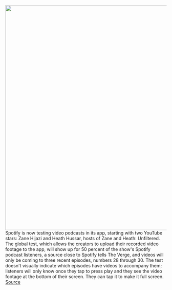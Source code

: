 <img src='https://cdn.vox-cdn.com/thumbor/igFKK1IdrcI67yjDDcsvTmUp4ME=/0x0:2040x1360/1200x800/filters:focal(857x517:1183x843)/cdn.vox-cdn.com/uploads/chorus_image/image/66759789/spotifyvidpods.0.jpg' width='700px' /><br/>
Spotify is now testing video podcasts in its app, starting with two YouTube stars: Zane Hijazi and Heath Hussar, hosts of Zane and Heath: Unfiltered. The global test, which allows the creators to upload their recorded video footage to the app, will show up for 50 percent of the show's Spotify podcast listeners, a source close to Spotify tells The Verge, and videos will only be coming to three recent episodes, numbers 28 through 30. The test doesn't visually indicate which episodes have videos to accompany them; listeners will only know once they tap to press play and they see the video footage at the bottom of their screen. They can tap it to make it full screen.
<a href='https://www.theverge.com/2020/5/6/21249389/spotify-video-podcast-test-upload-content-test-youtube'> Source <a/>